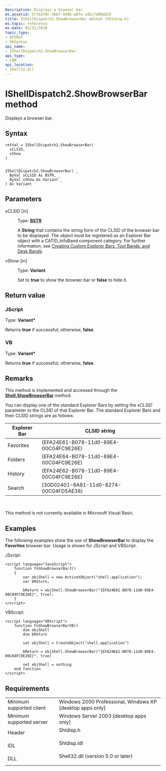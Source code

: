 ```yaml
---
Description: Displays a browser bar.
ms.assetid: 5776370c-3bbf-449b-a8fe-2dbc7d89dd25
title: IShellDispatch2.ShowBrowserBar method (Shldisp.h)
ms.topic: reference
ms.date: 05/31/2018
topic_type: 
- APIRef
- kbSyntax
api_name: 
- IShellDispatch2.ShowBrowserBar
api_type: 
- COM
api_location: 
- Shell32.dll
---
```


# IShellDispatch2.ShowBrowserBar method

Displays a browser bar.

## Syntax


```JScript
retVal = IShellDispatch2.ShowBrowserBar(
  sCLSID,
  vShow
)
```


```VB

IShellDispatch2.ShowBrowserBar( _
  ByVal sCLSID As BSTR, _
  ByVal vShow As Variant _
) As Variant
```





## Parameters

<dl> <dt>

*sCLSID* \[in\]
</dt> <dd>

Type: **[**BSTR**](https://msdn.microsoft.com/library/ms221069(v=VS.71).aspx)**

A **String** that contains the string form of the CLSID of the browser bar to be displayed. The object must be registered as an Explorer Bar object with a CATID\_InfoBand component category. For further information, see [Creating Custom Explorer Bars, Tool Bands, and Desk Bands](band-objects.md).

</dd> <dt>

*vShow* \[in\]
</dt> <dd>

Type: **Variant**

Set to **true** to show the browser bar or **false** to hide it.

</dd> </dl>

## Return value

### JScript

Type: **Variant\***

Returns **true** if successful; otherwise, **false**.

### VB

Type: **Variant\***

Returns **true** if successful; otherwise, **false**.

## Remarks

This method is implemented and accessed through the [**Shell.ShowBrowserBar**](https://msdn.microsoft.com/library/Gg537746(v=VS.85).aspx) method.

You can display one of the standard Explorer Bars by setting the *sCLSID* parameter to the CLSID of that Explorer Bar. The standard Explorer Bars and their CLSID strings are as follows:



| Explorer Bar | CLSID string                           |
|--------------|----------------------------------------|
| Favorites    | {EFA24E61-B078-11d0-89E4-00C04FC9E26E} |
| Folders      | {EFA24E64-B078-11d0-89E4-00C04FC9E26E} |
| History      | {EFA24E62-B078-11d0-89E4-00C04FC9E26E} |
| Search       | {30D02401-6A81-11d0-8274-00C04FD5AE38} |



 

This method is not currently available in Microsoft Visual Basic.

## Examples

The following examples show the use of **ShowBrowserBar** to display the **Favorites** browser bar. Usage is shown for JScript and VBScript.

JScript:


```JScript
<script language="JavaScript">
    function fnShowBrowserBarJ()
    {
        var objShell = new ActiveXObject("shell.application");
        var bReturn;
        
        bReturn = objShell.ShowBrowserBar("{EFA24E61-B078-11d0-89E4-00C04FC9E26E}", true);
    }
</script>
```



VBScript:


```VB
<script language="VBScript">
    function fnShowBrowserBarVB()
        dim objShell
        dim bReturn

        set objShell = CreateObject("shell.application")

        bReturn = objShell.ShowBrowserBar("{EFA24E61-B078-11d0-89E4-00C04FC9E26E}", true)

        set objShell = nothing
    end function
</script>
```



## Requirements



|                                     |                                                                                                               |
|-------------------------------------|---------------------------------------------------------------------------------------------------------------|
| Minimum supported client<br/> | Windows 2000 Professional, Windows XP \[desktop apps only\]<br/>                                        |
| Minimum supported server<br/> | Windows Server 2003 \[desktop apps only\]<br/>                                                          |
| Header<br/>                   | <dl> <dt>Shldisp.h</dt> </dl>                          |
| IDL<br/>                      | <dl> <dt>Shldisp.idl</dt> </dl>                        |
| DLL<br/>                      | <dl> <dt>Shell32.dll (version 5.0 or later)</dt> </dl> |



 

 





